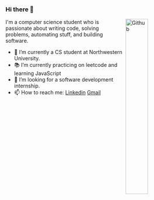 ### Hi there 👋

<img width="35%" align="right" alt="Github" src="https://user-images.githubusercontent.com/48678280/88862734-4903af80-d201-11ea-968b-9c939d88a37c.gif" />

I'm a computer science student who is passionate about writing code, solving problems, automating stuff, and building software.

- 🔭 I’m currently a CS student at Northwestern University.
- 📚 I’m currently practicing on leetcode and learning JavaScript
- 👯 I’m looking for a software development internship. 
- 📫 How to reach me: [Linkedin](www.linkedin.com/in/declan-kneita) [Gmail](mailto:declankneita2025@u.northwestern.edu)


